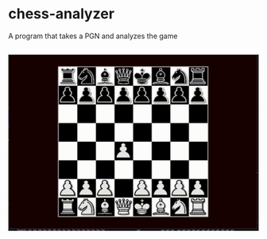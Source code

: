 # chess-analyzer
A program that takes a PGN and analyzes the game

##
![chess-game](game-recording1.gif)